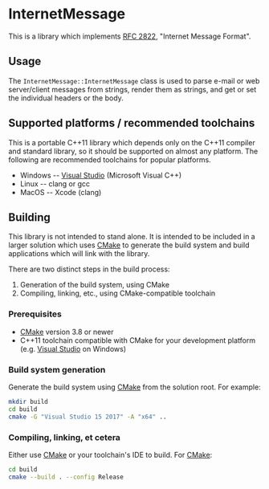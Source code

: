 # InternetMessage

This is a library which implements [RFC 2822](https://tools.ietf.org/html/rfc2822),
"Internet Message Format".

## Usage

The `InternetMessage::InternetMessage` class is used to parse e-mail or web server/client messages from strings, render them as strings, and get or set the individual headers or the body.

## Supported platforms / recommended toolchains

This is a portable C++11 library which depends only on the C++11 compiler and standard library, so it should be supported on almost any platform.  The following are recommended toolchains for popular platforms.

* Windows -- [Visual Studio](https://www.visualstudio.com/) (Microsoft Visual C++)
* Linux -- clang or gcc
* MacOS -- Xcode (clang)

## Building

This library is not intended to stand alone.  It is intended to be included in a larger solution which uses [CMake](https://cmake.org/) to generate the build system and build applications which will link with the library.

There are two distinct steps in the build process:

1. Generation of the build system, using CMake
2. Compiling, linking, etc., using CMake-compatible toolchain

### Prerequisites

* [CMake](https://cmake.org/) version 3.8 or newer
* C++11 toolchain compatible with CMake for your development platform (e.g. [Visual Studio](https://www.visualstudio.com/) on Windows)

### Build system generation

Generate the build system using [CMake](https://cmake.org/) from the solution root.  For example:

```bash
mkdir build
cd build
cmake -G "Visual Studio 15 2017" -A "x64" ..
```

### Compiling, linking, et cetera

Either use [CMake](https://cmake.org/) or your toolchain's IDE to build.
For [CMake](https://cmake.org/):

```bash
cd build
cmake --build . --config Release
```
